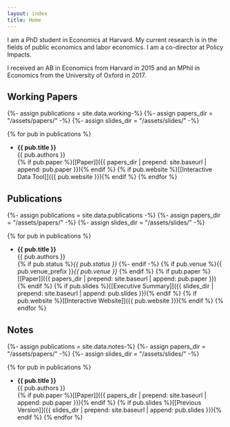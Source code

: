 ```yaml
---
layout: index
title: Home
---
```

I am a PhD student in Economics at Harvard. My current research is in the fields of public economics and labor economics. I am a co-director at Policy Impacts. 

I received an AB in Economics from Harvard in 2015 and an MPhil in Economics from the University of Oxford in 2017. 

## Working Papers
{%- assign publications = site.data.working-%}
{%- assign papers_dir = "/assets/papers/" -%}
{%- assign slides_dir = "/assets/slides/" -%}

{% for pub in publications %}
* **{{ pub.title }}**  
{{ pub.authors }}  
{% if pub.paper %}[[Paper]]({{ papers_dir | prepend: site.baseurl | append: pub.paper }}){% endif %}
{% if pub.website %}[[Interactive Data Tool]]({{ pub.website }}){% endif %}
{% endfor %}

## Publications
{%- assign publications = site.data.publications -%}
{%- assign papers_dir = "/assets/papers/" -%}
{%- assign slides_dir = "/assets/slides/" -%}

{% for pub in publications %}
* **{{ pub.title }}**  
{{ pub.authors }}  
{% if pub.status %}*{{ pub.status }}*  {%- endif -%}
{% if pub.venue %}{{ pub.venue_prefix }}*{{ pub.venue }}*  {% endif %}
{% if pub.paper %}[[Paper]]({{ papers_dir | prepend: site.baseurl | append: pub.paper }}){% endif %}
{% if pub.slides %}[[Executive Summary]]({{ slides_dir | prepend: site.baseurl | append: pub.slides }}){% endif %}
{% if pub.website %}[[Interactive Website]]({{ pub.website }}){% endif %}
{% endfor %}

## Notes
{%- assign publications = site.data.notes-%}
{%- assign papers_dir = "/assets/papers/" -%}
{%- assign slides_dir = "/assets/slides/" -%}

{% for pub in publications %}
* **{{ pub.title }}**  
{{ pub.authors }}  
{% if pub.paper %}[[Paper]]({{ papers_dir | prepend: site.baseurl | append: pub.paper }}){% endif %}
{% if pub.slides %}[[Previous Version]]({{ slides_dir | prepend: site.baseurl | append: pub.slides }}){% endif %}
{% endfor %}


